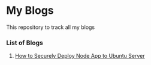 # My Blogs

This repository to track all my blogs

### List of Blogs

1. [How to Securely Deploy Node App to Ubuntu Server](https://github.com/coder7475/my-blogs/blob/main/deploy_nginx/Deploy_node_to_ubuntu.md)
